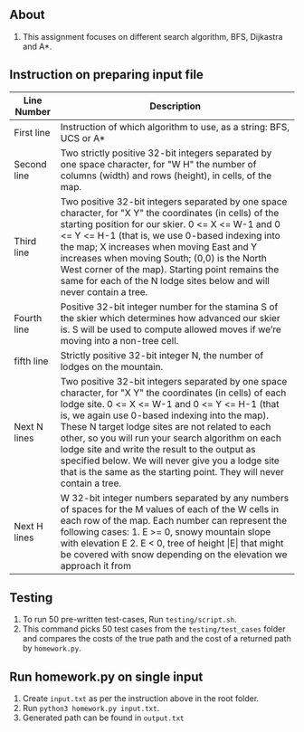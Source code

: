 ## About
1. This assignment focuses on different search algorithm, BFS, Dijkastra and A*. 

## Instruction on preparing input file
| Line Number  	| Description                                                                                                                                                                                                                                                                                                                                                                                                                                                                                          	|
|--------------	|------------------------------------------------------------------------------------------------------------------------------------------------------------------------------------------------------------------------------------------------------------------------------------------------------------------------------------------------------------------------------------------------------------------------------------------------------------------------------------------------------	|
| First line   	| Instruction of which algorithm to use, as a string: BFS, UCS or A*                                                                                                                                                                                                                                                                                                                                                                                                                                   	|
| Second line  	| Two strictly positive 32-bit integers separated by one space character, for "W H" the number of columns (width) and rows (height), in cells, of the map.                                                                                                                                                                                                                                                                                                                                             	|
| Third line   	| Two positive 32-bit integers separated by one space character, for "X Y" the coordinates (in cells) of the starting position for our skier. 0 <= X <= W-1 and 0 <= Y <= H-1 (that is, we use 0-based indexing into the map; X increases when moving East and Y increases when moving South; (0,0) is the North West corner of the map). Starting point remains the same for each of the N lodge sites below and will never contain a tree.                                                           	|
| Fourth line  	| Positive 32-bit integer number for the stamina S of the skier which determines how advanced our skier is. S will be used to compute allowed moves if we’re moving into a non-tree cell.                                                                                                                                                                                                                                                                                                              	|
| fifth line   	| Strictly positive 32-bit integer N, the number of lodges on the mountain.                                                                                                                                                                                                                                                                                                                                                                                                                            	|
| Next N lines 	| Two positive 32-bit integers separated by one space character, for "X Y" the coordinates (in cells) of each lodge site. 0 <= X <= W-1 and 0 <= Y <= H-1 (that is, we again use 0-based indexing into the map). These N target lodge sites are not related to each other, so you will run your search algorithm on each lodge site and write the result to the output as specified below. We will never give you a lodge site that is the same as the starting point. They will never contain a tree. 	|
| Next H lines 	| W 32-bit integer numbers separated by any numbers of spaces for the M values of each of the W cells in each row of the map. Each number can represent the following cases:  1. E >= 0, snowy mountain slope with elevation E 2. E < 0, tree of height \|E\| that might be covered with snow depending on the elevation we approach it from                                                                                                                                                           	|

## Testing
1. To run 50 pre-written test-cases, Run ```testing/script.sh```. 
2. This command picks 50 test cases from the ```testing/test_cases``` folder and compares the costs of the true path and the cost of a returned path by ```homework.py```.

## Run homework.py on single input
1. Create ```input.txt``` as per the instruction above in the root folder. 
2. Run ```python3 homework.py input.txt```. 
3. Generated path can be found in ```output.txt``` 
